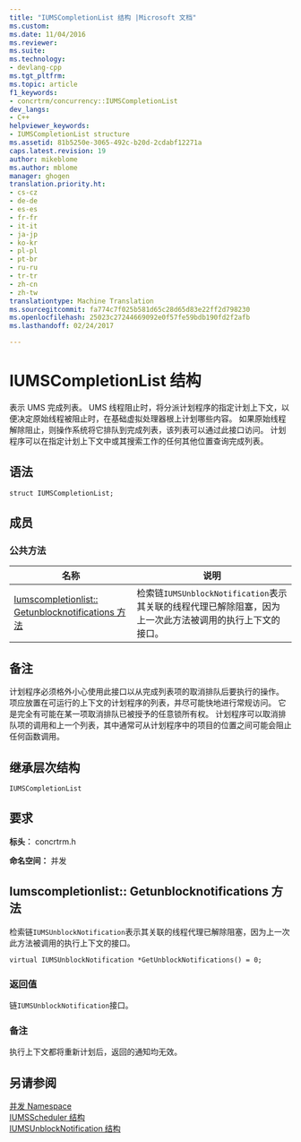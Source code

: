 ```yaml
---
title: "IUMSCompletionList 结构 |Microsoft 文档"
ms.custom: 
ms.date: 11/04/2016
ms.reviewer: 
ms.suite: 
ms.technology:
- devlang-cpp
ms.tgt_pltfrm: 
ms.topic: article
f1_keywords:
- concrtrm/concurrency::IUMSCompletionList
dev_langs:
- C++
helpviewer_keywords:
- IUMSCompletionList structure
ms.assetid: 81b5250e-3065-492c-b20d-2cdabf12271a
caps.latest.revision: 19
author: mikeblome
ms.author: mblome
manager: ghogen
translation.priority.ht:
- cs-cz
- de-de
- es-es
- fr-fr
- it-it
- ja-jp
- ko-kr
- pl-pl
- pt-br
- ru-ru
- tr-tr
- zh-cn
- zh-tw
translationtype: Machine Translation
ms.sourcegitcommit: fa774c7f025b581d65c28d65d83e22ff2d798230
ms.openlocfilehash: 25023c27244669092e0f57fe59bdb190fd2f2afb
ms.lasthandoff: 02/24/2017

---
```

# <a name="iumscompletionlist-structure"></a>IUMSCompletionList 结构
表示 UMS 完成列表。 UMS 线程阻止时，将分派计划程序的指定计划上下文，以便决定原始线程被阻止时，在基础虚拟处理器根上计划哪些内容。 如果原始线程解除阻止，则操作系统将它排队到完成列表，该列表可以通过此接口访问。 计划程序可以在指定计划上下文中或其搜索工作的任何其他位置查询完成列表。  
  
## <a name="syntax"></a>语法  
  
```
struct IUMSCompletionList;
```  
  
## <a name="members"></a>成员  
  
### <a name="public-methods"></a>公共方法  
  
|名称|说明|  
|----------|-----------------|  
|[Iumscompletionlist:: Getunblocknotifications 方法](#getunblocknotifications)|检索链`IUMSUnblockNotification`表示其关联的线程代理已解除阻塞，因为上一次此方法被调用的执行上下文的接口。|  
  
## <a name="remarks"></a>备注  
 计划程序必须格外小心使用此接口以从完成列表项的取消排队后要执行的操作。 项应放置在可运行的上下文的计划程序的列表，并尽可能快地进行常规访问。 它是完全有可能在某一项取消排队已被授予的任意锁所有权。 计划程序可以取消排队项的调用和上一个列表，其中通常可从计划程序中的项目的位置之间可能会阻止任何函数调用。  
  
## <a name="inheritance-hierarchy"></a>继承层次结构  
 `IUMSCompletionList`  
  
## <a name="requirements"></a>要求  
 **标头︰** concrtrm.h  
  
 **命名空间：** 并发  
  
##  <a name="a-namegetunblocknotificationsa--iumscompletionlistgetunblocknotifications-method"></a><a name="getunblocknotifications"></a>Iumscompletionlist:: Getunblocknotifications 方法  
 检索链`IUMSUnblockNotification`表示其关联的线程代理已解除阻塞，因为上一次此方法被调用的执行上下文的接口。  
  
```
virtual IUMSUnblockNotification *GetUnblockNotifications() = 0;
```  
  
### <a name="return-value"></a>返回值  
 链`IUMSUnblockNotification`接口。  
  
### <a name="remarks"></a>备注  
 执行上下文都将重新计划后，返回的通知均无效。  
  
## <a name="see-also"></a>另请参阅  
 [并发 Namespace](concurrency-namespace.md)   
 [IUMSScheduler 结构](iumsscheduler-structure.md)   
 [IUMSUnblockNotification 结构](iumsunblocknotification-structure.md)

